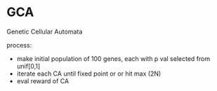 # GCA
Genetic Cellular Automata


process:
- make initial population of 100 genes, each with p val selected from unif[0,1]
- iterate each CA until fixed point or or hit max (2N)
- eval reward of CA